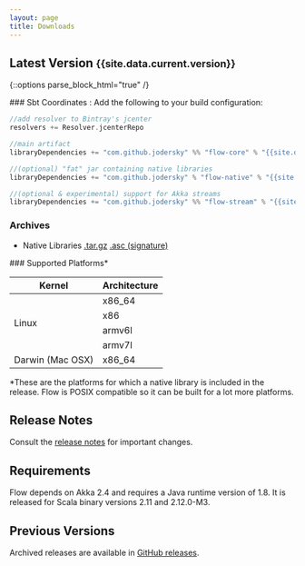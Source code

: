 ```yaml
---
layout: page
title: Downloads
---
```


## Latest Version <small>{{site.data.current.version}}</small>

{::options parse_block_html="true" /}
<div class="row">

<div class="col-sm-8">
### Sbt Coordinates :
Add the following to your build configuration:

~~~scala
//add resolver to Bintray's jcenter
resolvers += Resolver.jcenterRepo

//main artifact
libraryDependencies += "com.github.jodersky" %% "flow-core" % "{{site.data.current.version}}"

//(optional) "fat" jar containing native libraries
libraryDependencies += "com.github.jodersky" % "flow-native" % "{{site.data.current.version}}" % "runtime"

//(optional & experimental) support for Akka streams
libraryDependencies += "com.github.jodersky" %% "flow-stream" % "{{site.data.current.version}}"
~~~

### Archives

- Native Libraries
[.tar.gz](https://bintray.com/artifact/download/jodersky/generic/flow-native-libraries-{{site.data.current.native_version.major}}.{{site.data.current.native_version.minor}}.{{site.data.current.native_version.patch}}.tar.gz)
[.asc (signature)](https://bintray.com/artifact/download/jodersky/generic/flow-native-libraries-{{site.data.current.native_version.major}}.{{site.data.current.native_version.minor}}.{{site.data.current.native_version.patch}}.tar.gz.asc)

</div>

<div class="col-sm-4">
### Supported Platforms*

<table class="table">
	<thead>
		<tr>
			<th>Kernel</th><th>Architecture</th>
		</tr>
	</thead>
	<tbody>
		<tr><td rowspan="4">Linux</td><td>x86_64</td></tr>
		<tr><td>x86</td></tr>
		<tr><td>armv6l</td></tr>
		<tr><td>armv7l</td></tr>
		<tr><td>Darwin (Mac OSX)</td><td>x86_64</td></tr>
	</tbody>
</table>

<p class="small">*These are the platforms for which a native library is included in the release.
Flow is POSIX compatible so it can be built for a lot more platforms.</p>
</div>

</div>

## Release Notes
Consult the <a href="https://github.com/jodersky/flow/blob/master/CHANGELOG.md">release notes</a> for important changes.

## Requirements
Flow depends on Akka 2.4 and requires a Java runtime version of 1.8. It is released for Scala binary versions 2.11 and 2.12.0-M3.

## Previous Versions
Archived releases are available in <a href="https://github.com/jodersky/flow/releases">GitHub releases</a>.
